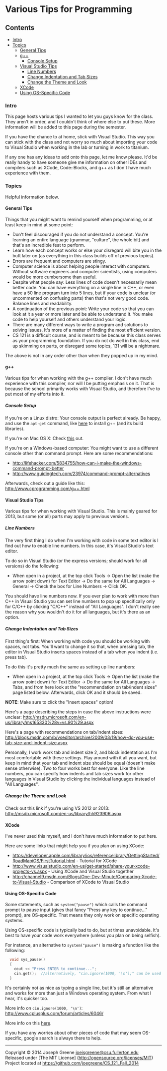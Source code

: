 # Various Tips for Programming

## Contents
- [Intro](#intro)
- [Topics](#topics)
  - [General Tips](#general-tips)
  - [g++](#g)
    - [Console Setup](#console-setup)
  - [Visual Studio Tips](#visual-studio-tips)
    - [Line Numbers](#line-numbers)
    - [Change Indentation and Tab Sizes](#change-indentation-and-tab-sizes)
    - [Change the Theme and Look](#change-the-theme-and-look)
  - [XCode](#xcode)
  - [Using OS-Specific Code](#using-os-specific-code)

### Intro
This page hosts various tips I wanted to let you guys know for the class. They aren't in order, and 
I couldn't think of where else to put these. More information will be added to this page during the semester.

If you have the chance to at home, stick with Visual Studio. This way you can stick with the class and not worry so much about 
importing your code to Visual Studio when working in the lab or turning in work to titanium.

If any one has any ideas to add onto this page, let me know please. It'd be really handy to have someone give me information 
on other IDEs and compilers such as XCode, Code::Blocks, and g++ as I don't have much experience with them.

### Topics
Helpful information below.

#### General Tips
Things that you might want to remind yourself when programming, or at least keep in mind at some point:
- Don't feel discouraged if you do not understand a concept. You're learning an entire language (grammar, "culture", the whole bit) and that's 
an incredible feat to perform.
- Learn how each concept works or else your disregard will bite you in the butt later on (as everything in this class builds off of previous topics).
- Errors are frequent and computers are stingy. 
- Computer science is about helping people interact with computers. Without software engineers and computer scientists, using computers would be 
more cumbersome than useful.
- Despite what people say: Less lines of code doesn't necessarily mean better code. You can have everything on a single line in C++, or even have 
a 50 line program turn into 5 lines, but if your code is unclear (or uncommented on confusing parts) then that's not very good code. Balance lines and readability.
- A continuation of the previous point: Write your code so that you can look at it a year or more later and be able to understand it. You make code 
to help yourself and others understand your logic.
- There are many different ways to write a program and solutions to solving issues. It's more of a matter of finding the most efficient version.
- CS 121 is a difficult course, and is meant to be because this class serves as your programming foundation. If you do not do well in this class, end up 
skimming on parts, or disregard some topics, 131 will be a nightmare.

The above is not in any order other than when they popped up in my mind.

#### g++
Various tips for when working with the g++ compiler. I don't have much experience with this compiler, nor will I be putting emphasis on it. That is because the school 
primarily works with Visual Studio, and therefore I've to put most of my efforts into it.

##### Console Setup
If you're on a Linux distro: Your console output is perfect already. Be happy, and use the `apt-get` command, like [here](http://askubuntu.com/questions/348654/how-to-install-g-compiler) to install g++ (and its build libraries).

If you're on Mac OS X: Check [this](http://stackoverflow.com/questions/2122425/how-do-i-install-g-on-macos-x) out.

If you're on a Windows-based computer: You might want to use a different console other than command prompt. Here are some recommendations:
- http://lifehacker.com/5834755/how-can-i-make-the-windows-command-prompt-better
- http://www.guidingtech.com/23974/command-prompt-alternatives

Afterwards, check out a guide like this: http://www.cprogramming.com/g++.html

#### Visual Studio Tips
Various tips for when working with Visual Studio. This is mainly geared for 2013, but some (or all) parts may apply to previous versions.

##### Line Numbers
The very first thing I do when I'm working with code in some text editor is I find out how to enable line numbers. In this case, it's 
Visual Studio's text editor.

To do so in Visual Studio (or the express versions; should work for all versions) do the following: 
- When open in a project, at the top click Tools -> Open the list (make the arrow point down) for Text Editor -> Do the same for 
All Languages -> General -> Check the box for Line Numbers -> Click OK.

You should have line numbers now. If you ever plan to work with more than C++ in Visual Studio you can set line numbers to pop up specifically only for 
C/C++ by clicking "C/C++" instead of "All Languages". I don't really see the reason why you wouldn't do it for all languages, but it's there as an option.

##### Change Indentation and Tab Sizes
First thing's first: When working with code you should be working with spaces, not tabs. You'll want to change it so that, when pressing tab, 
the editor in Visual Studio inserts spaces instead of a tab when you indent (i.e. press tab).

To do this it's pretty much the same as setting up line numbers:
- When open in a project, at the top click Tools -> Open the list (make the arrow point down) for Text Editor -> Do the same for 
All Languages -> Tabs, and from here look at the "recommendation on tab/indent sizes" page listed below. Afterwards, click OK and it should be saved.

__NOTE__: Make sure to click the "Insert spaces" option!

Here's a page describing the steps in case the above instructions were unclear: http://msdn.microsoft.com/en-us/library/ms165330%28v=vs.90%29.aspx

Here's a page with recommendations on tab/indent sizes: http://blogs.msdn.com/b/vseditor/archive/2009/03/19/how-do-you-use-tab-size-and-indent-size.aspx

Personally, I work work tab and indent size 2, and block indentation as I'm most comfortable with these settings. Play around with it all you want, but 
keep in mind that your tab and indent size should be equal (doesn't make sense otherwise). Two to four works best for everyone. Like the line numbers, 
you can specify how indents and tab sizes work for other languages in Visual Studio by clicking the individual languages instead of "All Languages".

##### Change the Theme and Look
Check out this link if you're using VS 2012 or 2013: http://msdn.microsoft.com/en-us/library/hh923906.aspx

#### XCode
I've never used this myself, and I don't have much information to put here.

Here are some links that might help you if you plan on using XCode:
- https://developer.apple.com/library/ios/referencelibrary/GettingStarted/RoadMapiOS/FirstTutorial.html - Tutorial for XCode
- http://www.visualstudio.com/en-us/get-started/share-your-xcode-projects-vs.aspx - Using XCode and Visual Studio together
- http://channel9.msdn.com/Blogs/One-Dev-Minute/Comparing-Xcode-to-Visual-Studio - Comparison of XCode to Visual Studio

#### Using OS-Specific Code
Some statements, such as `system("pause")` which calls the command prompt to pause input (gives that fancy "Press any key to continue..." prompt), are 
OS-specific. That means they only work on specific operating systems.

Using OS-specific code is typically bad to do, but at times unavoidable. It's best to have your code work everywhere (unless you plan on being selfish).

For instance, an alternative to `system("pause")` is making a function like the following:
```C++
  void sys_pause()
  {
    cout << "Press ENTER to continue...";
    cin.get();  //alternatively, "cin.ignore(1000, '\n');" can be used too
  }
```

It's certainly not as nice as typing a single line, but it's still an alternative and works for more than just a Windows operating system. From what I hear, it's quicker too.

More info on `cin.ignore(1000, '\n')`: http://www.cplusplus.com/forum/articles/6046/

More info on this [here](http://www.cplusplus.com/forum/windows/55426/).

If you have any worries about other pieces of code that may seem OS-specific, google search is always there to help.

-------------------------------------------------------------------------------

Copyright &copy; 2014 Joseph Greene <joeisgreene@csu.fullerton.edu>  
Released under [The MIT License] (http://opensource.org/licenses/MIT)  
Project located at <https://github.com/joegreene/CS_121_Fall_2014>
